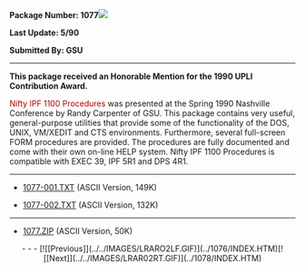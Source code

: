 <x-sas-window top="306" bottom="768" left="48" right="578">



<b>Package Number: 1077</b>![](../../IMAGES/OS2200.JPG)


<b>Last Update: 5/90</b>


<b>Submitted By: GSU</b>


&#10;
- - -
<b>This package received an Honorable Mention for the 1990 UPLI
Contribution Award.</b>


<font color="#AF0000">Nifty IPF 1100 Procedures</font> was
presented at the Spring 1990 Nashville Conference by Randy Carpenter
of GSU. This package contains very useful, general-purpose utilities
that provide some of the functionality of the DOS, UNIX, VM/XEDIT and
CTS environments. Furthermore, several full-screen FORM procedures
are provided. The procedures are fully documented and come with their
own on-line HELP system. Nifty IPF 1100 Procedures is compatible with
EXEC 39, IPF 5R1 and DPS 4R1.


&#10;
- - -



   
- [1077-001.TXT](1077-001.TXT)
       (ASCII Version, 149K)
    
    
       
- [1077-002.TXT](1077-002.TXT)
       (ASCII Version, 132K)


&#10;
- - -



   
- [1077.ZIP](1077.ZIP)
       (ASCII Version, 50K)


<center>
- - -
[![[Previous]](../../IMAGES/LRARO2LF.GIF)](../1076/INDEX.HTM)[![[Next]](../../IMAGES/LRAR02RT.GIF)](../1078/INDEX.HTM)
</center>


</x-sas-window>